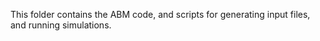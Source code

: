 This folder contains the ABM code, and scripts for generating input files, and running simulations.
